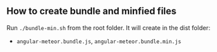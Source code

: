 ## How to create bundle and minfied files

Run `./bundle-min.sh` from the root folder.
It will create in the dist folder:
  * `angular-meteor.bundle.js`, `angular-meteor.bundle.min.js`


